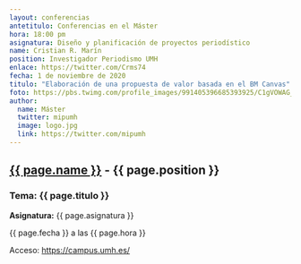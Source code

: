 ```yaml
---
layout: conferencias
antetitulo: Conferencias en el Máster
hora: 18:00 pm
asignatura: Diseño y planificación de proyectos periodístico 
name: Cristian R. Marín
position: Investigador Periodismo UMH
enlace: https://twitter.com/Crms74
fecha: 1 de noviembre de 2020
titulo: "Elaboración de una propuesta de valor basada en el BM Canvas"
foto: https://pbs.twimg.com/profile_images/991405396685393925/C1gVOWAG_400x400.jpg
author:
  name: Máster
  twitter: mipumh
  image: logo.jpg
  link: https://twitter.com/mipumh
---
```


<h2><a href="{{ page.enlace }}">{{ page.name }}</a> - {{ page.position }}</h2>
<h3>Tema: {{ page.titulo }}</h3>
<p><strong>Asignatura:</strong> {{ page.asignatura }}</p>
<p>{{ page.fecha }} a las {{ page.hora }}</p>
<p>Acceso: <a href="https://campus.umh.es/">https://campus.umh.es/</a>
<img src="{{ page.foto }}" alt="" class="img-fluid img-rounded">
